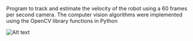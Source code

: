 Program to track and estimate the velocity of the robot using a 60 frames per second camera.
The computer vision algorithms were implemented using the OpenCV library functions in Python

![Alt text](https://github.com/NikhileshRavishankar92/Robot-tracking/Robot.jpg?raw=true "Single frame of the video")
